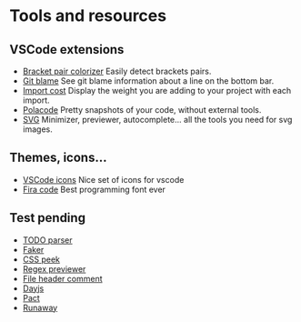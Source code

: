 # Tools and resources

## VSCode extensions

- [Bracket pair colorizer](https://marketplace.visualstudio.com/items?itemName=CoenraadS.bracket-pair-colorizer) Easily detect brackets pairs.
- [Git blame](https://marketplace.visualstudio.com/items?itemName=waderyan.gitblame) See git blame information about a line on the bottom bar.
- [Import cost](https://marketplace.visualstudio.com/items?itemName=wix.vscode-import-cost) Display the weight you are adding to your project with each import.
- [Polacode](https://marketplace.visualstudio.com/items?itemName=pnp.polacode) Pretty snapshots of your code, without external tools.
- [SVG](https://marketplace.visualstudio.com/items?itemName=jock.svg) Minimizer, previewer, autocomplete... all the tools you need for svg images.

## Themes, icons...

- [VSCode icons](https://marketplace.visualstudio.com/items?itemName=robertohuertasm.vscode-icons) Nice set of icons for vscode
- [Fira code](https://github.com/tonsky/FiraCode) Best programming font ever

## Test pending

- [TODO parser](https://marketplace.visualstudio.com/items?itemName=minhthai.vscode-todo-parser)
- [Faker](https://marketplace.visualstudio.com/items?itemName=deerawan.vscode-faker)
- [CSS peek](https://marketplace.visualstudio.com/items?itemName=pranaygp.vscode-css-peek)
- [Regex previewer](https://marketplace.visualstudio.com/items?itemName=chrmarti.regex)
- [File header comment](https://marketplace.visualstudio.com/items?itemName=doi.fileheadercomment)
- [Dayjs](https://github.com/xx45/dayjs)
- [Pact](https://github.com/pact-foundation/pact-js)
- [Runaway](https://runwayapp.io)
